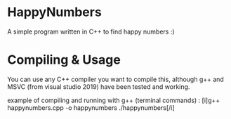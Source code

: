 # HappyNumbers
A simple program written in C++ to find happy numbers :)

# Compiling & Usage
You can use any C++ compiler you want to compile this, although g++ and MSVC (from visual studio 2019) have been tested and working.

example of compiling and running with g++ (terminal commands) :
[i]g++ happynumbers.cpp -o happynumbers
./happynumbers[/i]

